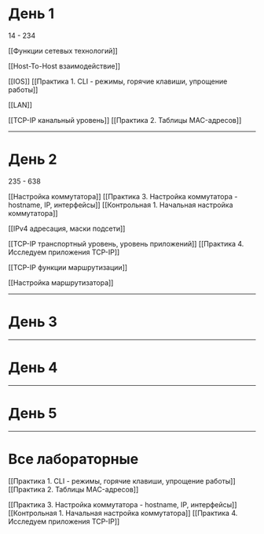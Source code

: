 
# День 1

14 - 234

[[Функции сетевых технологий]]

[[Host-To-Host взаимодействие]]

[[IOS]]
[[Практика 1. CLI - режимы, горячие клавиши, упрощение работы]]

[[LAN]]

[[TCP-IP канальный уровень]]
[[Практика 2. Таблицы MAC-адресов]]
___

# День 2

235 - 638

[[Настройка коммутатора]]
[[Практика 3. Настройка коммутатора - hostname, IP, интерфейсы]]
[[Контрольная 1. Начальная настройка коммутатора]]

[[IPv4 адресация, маски подсети]]

[[TCP-IP транспортный уровень, уровень приложений]]
[[Практика 4. Исследуем приложения TCP-IP]]

[[TCP-IP функции маршрутизации]]

[[Настройка маршрутизатора]]
___


# День 3


___

# День 4

___

# День 5

___

# Все лабораторные

[[Практика 1. CLI - режимы, горячие клавиши, упрощение работы]]
[[Практика 2. Таблицы MAC-адресов]]


[[Практика 3. Настройка коммутатора - hostname, IP, интерфейсы]]
[[Контрольная 1. Начальная настройка коммутатора]]
[[Практика 4. Исследуем приложения TCP-IP]]